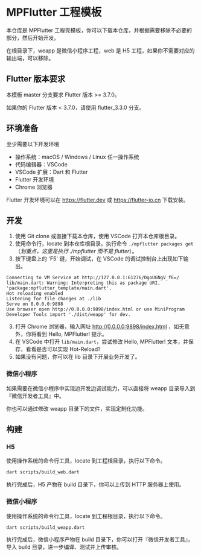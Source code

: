 # MPFlutter 工程模板

本仓库是 MPFlutter 工程壳模板，你可以下载本仓库，并根据需要移除不必要的部分，然后开始开发。

在根目录下，weapp 是微信小程序工程，web 是 H5 工程，如果你不需要对应的输出端，可以移除。

## Flutter 版本要求

本模板 master 分支要求 Flutter 版本 >= 3.7.0。

如果你的 Flutter 版本 < 3.7.0，请使用 flutter_3.3.0 分支。

## 环境准备

至少需要以下开发环境

- 操作系统：macOS / Windows / Linux 任一操作系统
- 代码编辑器：VSCode
- VSCode 扩展：Dart 和 Flutter 
- Flutter 开发环境
- Chrome 浏览器

Flutter 开发环境可以在 https://flutter.dev 或 https://flutter-io.cn 下载安装。

## 开发

1. 使用 Git clone 或直接下载本仓库，使用 VSCode 打开本仓库根目录。
2. 使用命令行，locate 到本仓库根目录，执行命令 `./mpflutter packages get`（*划重点，这里是执行 ./mpflutter 而不是 flutter*）。
2. 按下键盘上的 'F5' 键，开始调试，在 VSCode 的调试控制台上出现如下输出。

```
Connecting to VM Service at http://127.0.0.1:61276/OgoUGNgV_fE=/
lib/main.dart: Warning: Interpreting this as package URI, 'package:mpflutter_template/main.dart'.
Hot reloading enabled
Listening for file changes at ./lib
Serve on 0.0.0.0:9898
Use browser open http://0.0.0.0:9898/index.html or use MiniProgram Developer Tools import './dist/weapp' for dev.
```

3. 打开 Chrome 浏览器，输入网址 http://0.0.0.0:9898/index.html ，如无意外，你将看到 Hello, MPFlutter! 提示。
4. 在 VSCode 中打开 `lib/main.dart`，尝试修改 Hello, MPFlutter! 文本，并保存，看看是否可以实现 Hot-Reload?
5. 如果没有问题，你可以在 lib 目录下开展业务开发了。

### 微信小程序

如果需要在微信小程序中实现边开发边调试能力，可以直接将 weapp 目录导入到『微信开发者工具』中。

你也可以通过修改 weapp 目录下的文件，实现定制化功能。

## 构建

### H5

使用操作系统的命令行工具，locate 到工程根目录，执行以下命令。

```sh
dart scripts/build_web.dart
```

执行完成后，H5 产物在 build 目录下，你可以上传到 HTTP 服务器上使用。

### 微信小程序

使用操作系统的命令行工具，locate 到工程根目录，执行以下命令。

```sh
dart scripts/build_weapp.dart
```

执行完成后，微信小程序产物在 build 目录下，你可以打开『微信开发者工具』，导入 build 目录，进一步编译、测试并上传审核。